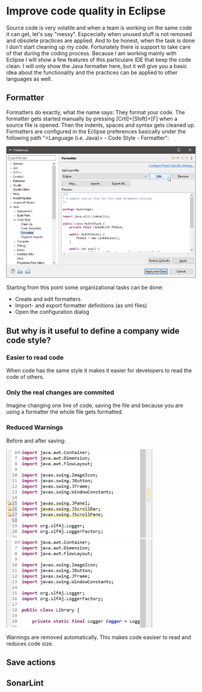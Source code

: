 # Improve code quality in Eclipse

Source code is very volatile and when a team is working on the same code it can get, let's say "messy". Espcecially when unused stuff is not removed and obsolete practices are applied. And to be honest, when the task is done I don't start cleaning up my code. Fortunately there is support to take care of that during the coding process. Because I am working mainly with Eclipse I will show a few features of this particulare IDE that keep the code clean. I will only show the Java formatter here, but it will give you a basic idea about the functionality and the practices can be applied to other languages as well.

## Formatter

Formatters do exactly, what the name says: They format your code. The formatter gets started manually by pressing [Crtl]+[Shift]+[F] when a source file is opened. Then the indents, spaces and syntax gets cleaned up. Formatters are configured in the Eclipse preferences basically under the following path "<Language (i.e. Java)> - Code Style - Formatter":

![Formatter configuration dialog](formatter1.png)

Starting from this point some organizational tasks can be done:

* Create and edit formatters
* Import- and export formatter definitions (as xml files)
* Open the configuration dialog

## But why is it useful to define a company wide code style?

### Easier to read code

When code has the same style it makes it easier for developers to read the code of others.

### Only the real changes are commited

Imagine changing one line of code, saving the file and because you are using a formatter the whole file gets formatted.

### Reduced Warnings

Before and after saving:

![Formatter configuration dialog](formatter2.png) ![Formatter configuration dialog](formatter3.png)

Warnings are removed automatically. This makes code easiser to read and reduces code size.

## Save actions

## SonarLint